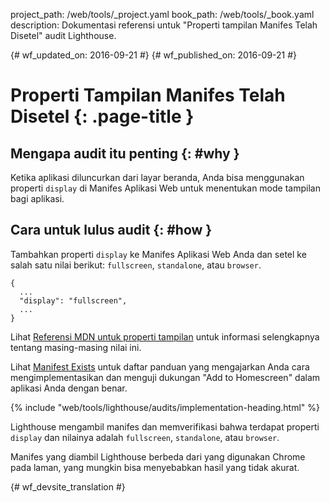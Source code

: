 project_path: /web/tools/_project.yaml
book_path: /web/tools/_book.yaml
description: Dokumentasi referensi untuk "Properti tampilan Manifes Telah Disetel" audit Lighthouse.

{# wf_updated_on: 2016-09-21 #}
{# wf_published_on: 2016-09-21 #}

# Properti Tampilan Manifes Telah Disetel  {: .page-title }

## Mengapa audit itu penting {: #why }

Ketika aplikasi diluncurkan dari layar beranda, Anda bisa menggunakan properti `display`
di Manifes Aplikasi Web untuk menentukan mode tampilan bagi aplikasi.

## Cara untuk lulus audit {: #how }

Tambahkan properti `display` ke Manifes Aplikasi Web Anda dan setel ke salah satu
nilai berikut: `fullscreen`, `standalone`, atau `browser`.

    {
      ...
      "display": "fullscreen",
      ...
    }

Lihat [Referensi MDN untuk properti
tampilan](https://developer.mozilla.org/en-US/docs/Web/Manifest#display) untuk
informasi selengkapnya tentang masing-masing nilai ini.

Lihat [Manifest Exists](manifest-exists#how)
untuk daftar panduan yang mengajarkan Anda cara
mengimplementasikan dan menguji dukungan "Add to Homescreen" dalam aplikasi Anda dengan benar.

{% include "web/tools/lighthouse/audits/implementation-heading.html" %}

Lighthouse mengambil manifes dan memverifikasi bahwa terdapat properti `display` dan
nilainya adalah `fullscreen`, `standalone`, atau `browser`.

Manifes yang diambil Lighthouse berbeda dari yang digunakan Chrome
pada laman, yang mungkin bisa menyebabkan hasil yang tidak akurat.


{# wf_devsite_translation #}
